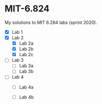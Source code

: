 # MIT-6.824

My solutions to MIT 6.284 labs (sprint 2020).

- [X] Lab 1
- [X] Lab 2
	- [X] Lab 2a
	- [X] Lab 2b
	- [X] Lab 2c
- [ ] Lab 3
	- [ ] Lab 3a
	- [ ] Lab 3b
- [ ] Lab 4
	- [ ] Lab 4a
	- [ ] Lab 4b

